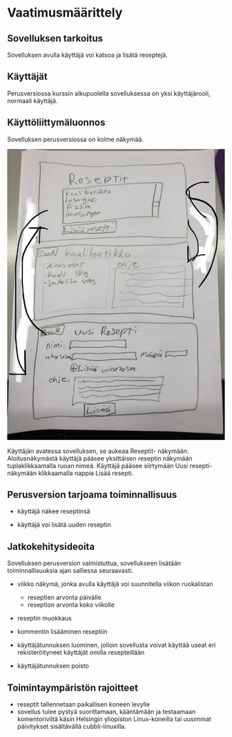  # Vaatimusmäärittely

## Sovelluksen tarkoitus 

Sovelluksen avulla käyttäjä voi katsoa ja lisätä reseptejä. 

## Käyttäjät

Perusversiossa kurssin alkupuolella sovelluksessa on yksi käyttäjärooli, normaali käyttäjä.

## Käyttöliittymäluonnos 

Sovelluksen perusversiossa on kolme näkymää. 


<img src="https://github.com/Eddiejjay/ot-harjoitustyo/blob/master/ReseptiX/dokumentaatio/Kuvat/Kayttoliittyma.jpg">


Käyttäjän avatessa sovelluksen, se aukeaa Reseptit- näkymään. Aloitusnäkymästä käyttäjä pääsee yksittäisen reseptin näkymään tuplaklikkaamalla ruoan nimeä.
Käyttäjä pääsee siirtymään Uusi resepti- näkymään klikkaamalla nappia Lisää resepti.


## Perusversion tarjoama toiminnallisuus

- käyttäjä näkee reseptinsä

- käyttäjä voi lisätä  uuden reseptin 


## Jatkokehitysideoita 

Sovelluksen perusversion valmistuttua, sovellukseen lisätään toiminnallisuuksia ajan salliessa seuraavasti.
 
- viikko näkymä, jonka avulla käyttäjä voi suunnitella viikon ruokalistan 
  - reseptien arvonta päivälle 
  - reseption arvonta koko viikolle 

- reseptin muokkaus 

- kommentin lisääminen reseptiin 

- käyttäjätunnuksen luominen, jolloin sovellusta voivat käyttää useat
eri rekisteröityneet käyttäjät omilla resepteillään

- käyttäjätunnuksen poisto 


## Toimintaympäristön rajoitteet
- reseptit tallennetaan paikallisen koneen levylle
- sovellus tulee pystyä suorittamaan, kääntämään ja testaamaan komentoriviltä
käsin Helsingin yliopiston Linux-koneilla tai uusimmat päivitykset
sisältävällä cubbli-linuxilla. 
